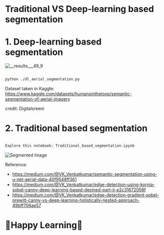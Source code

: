 # Traditional VS Deep-learning based segmentation

# 1. Deep-learning based  segmentation

![__results___49_9](https://user-images.githubusercontent.com/75832198/208297864-f130156c-a035-4d63-b826-f4c2e67939bb.png)

```bash

python ./dl_aerial_segmentation.py

```

Dataset taken in Kaggle: https://www.kaggle.com/datasets/humansintheloop/semantic-segmentation-of-aerial-imagery


credit: Digitalsreeni 

# 2. Traditional based segmentation
```bash

Explore this notebook: Traditional_based_segmentation.ipynb

```

![Segmented Image](https://github.com/VK-Ant/Traditional_and_Deeplearning_Based_Segmentation/assets/75832198/96b9a834-407b-45fb-bc06-05bf3c1b6a71)

Reference: 

- https://medium.com/@VK_Venkatkumar/semantic-segmentation-using-u-net-aerial-data-40f9548ff361
- https://medium.com/@VK_Venkatkumar/edge-detection-using-kornia-sobel-canny-deep-learning-based-dexined-part-ii-e2c31672058f
- https://medium.com/@VK_Venkatkumar/edge-detection-gradient-sobel-prewitt-canny-vs-deep-learning-holistically-nested-approach-49bff706ae57

# 🤗Happy Learning🤗
